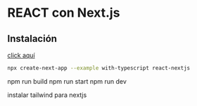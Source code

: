 # REACT con Next.js
## Instalación
[click aquí](https://nextjs.org/docs)
```bash
npx create-next-app --example with-typescript react-nextjs
```
npm run build
npm run start
npm run dev

instalar tailwind para nextjs


